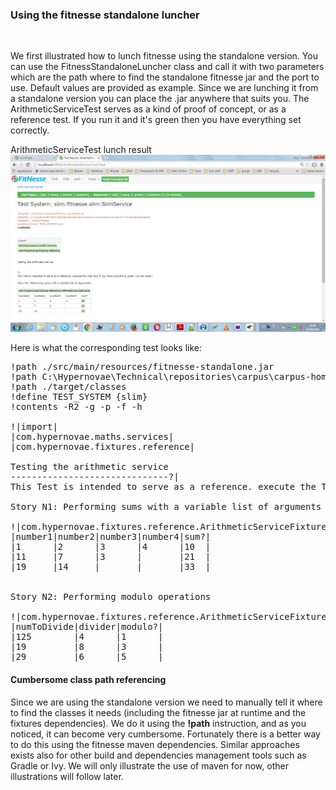 <h3>Using the fitnesse standalone luncher</h3>
<br/>
<p>
	We first illustrated how to lunch fitnesse using the standalone version. You can use the FitnessStandaloneLuncher class and call it with
	two parameters which are the path where to find the standalone fitnesse jar and the port to use. Default values are provided as example.
	Since we are lunching it from a standalone version you can place the .jar anywhere that suits you. The ArithmeticServiceTest serves as a kind of proof of concept, or as a reference test. If you run it and it's green then you have everything set correctly.
</p>

ArithmeticServiceTest lunch result<br/>
<img src='https://github.com/alainlompo/carpus/blob/master/carpus-home/fitness-for-carpus/src/main/resources/arithmetic_service_test.png' alt='sample test' /><br/>

Here is what the corresponding test looks like:<br/>
<pre>
!path ./src/main/resources/fitnesse-standalone.jar
!path C:\Hypernovae\Technical\repositories\carpus\carpus-home\code-provider-for-fitness\target\classes
!path ./target/classes
!define TEST_SYSTEM {slim}
!contents -R2 -g -p -f -h

!|import|
|com.hypernovae.maths.services|
|com.hypernovae.fixtures.reference|

Testing the arithmetic service
------------------------------?|
This Test is intended to serve as a reference. execute the Test and if you have everything green you are ready!

Story N1: Performing sums with a variable list of arguments

!|com.hypernovae.fixtures.reference.ArithmeticServiceFixture|
|number1|number2|number3|number4|sum?|
|1      |2      |3      |4      |10  |
|11     |7      |3      |       |21  |
|19     |14     |       |       |33  |


Story N2: Performing modulo operations

!|com.hypernovae.fixtures.reference.ArithmeticServiceFixture|
|numToDivide|divider|modulo?|
|125        |4      |1      |
|19         |8      |3      |
|29         |6      |5      |
</pre>

<h4>Cumbersome class path referencing</h4>
Since we are using the standalone version we need to manually tell it where to find the classes it needs (including the fitnesse jar at runtime and the fixtures dependencies). We do it using the <b>!path</b> instruction, and as you noticed, it can become very cumbersome. Fortunately there is a better way to do this using the fitnesse maven dependencies. Similar approaches exists also for other build and dependencies management tools such as Gradle or Ivy. We will only illustrate the use of maven for now, other illustrations will follow later.<br/>
